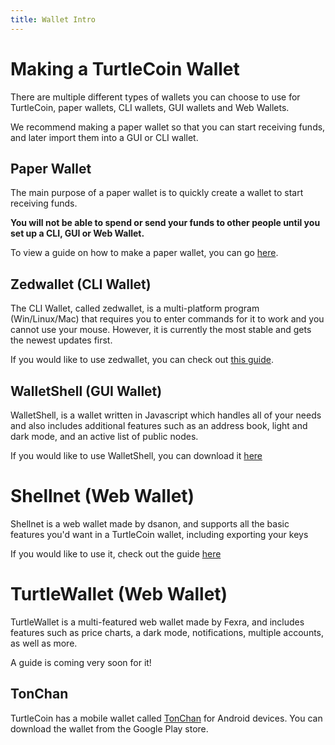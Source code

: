 ```yaml
---
title: Wallet Intro
---
```


# Making a TurtleCoin Wallet

There are multiple different types of wallets you can choose to use for TurtleCoin, paper wallets, CLI wallets, GUI wallets and Web Wallets.

We recommend making a paper wallet so that you can start receiving funds, and later import them into a GUI or CLI wallet.

## Paper Wallet

The main purpose of a paper wallet is to quickly create a wallet to start receiving funds.

**You will not be able to spend or send your funds to other people until you set up a CLI, GUI or Web Wallet.**

To view a guide on how to make a paper wallet, you can go [here](Making-a-paper-wallet).

## Zedwallet (CLI Wallet)

The CLI Wallet, called zedwallet, is a multi-platform program (Win/Linux/Mac) that requires you to enter commands for it to work and you cannot use your mouse. However, it is currently the most stable and gets the newest updates first.

If you would like to use zedwallet, you can check out [this guide](Using-zedwallet).

## WalletShell (GUI Wallet)

WalletShell, is a wallet written in Javascript which handles all of your needs and also includes additional features such as an address book, light and dark mode, and an active list of public nodes.

If you would like to use WalletShell, you can download it [here](https://github.com/turtlecoin/turtle-wallet-electron)

# Shellnet (Web Wallet)

Shellnet is a web wallet made by dsanon, and supports all the basic features you'd want in a TurtleCoin wallet, including exporting your keys

If you would like to use it, check out the guide [here](Using-Shellnet)

# TurtleWallet (Web Wallet)

TurtleWallet is a multi-featured web wallet made by Fexra, and includes features such as price charts, a dark mode, notifications, multiple accounts, as well as more.

A guide is coming very soon for it!

## TonChan

TurtleCoin has a mobile wallet called [TonChan](https://play.google.com/store/apps/details?id=com.tonchan&hl=en) for Android devices. You can download the wallet from the Google Play store.
